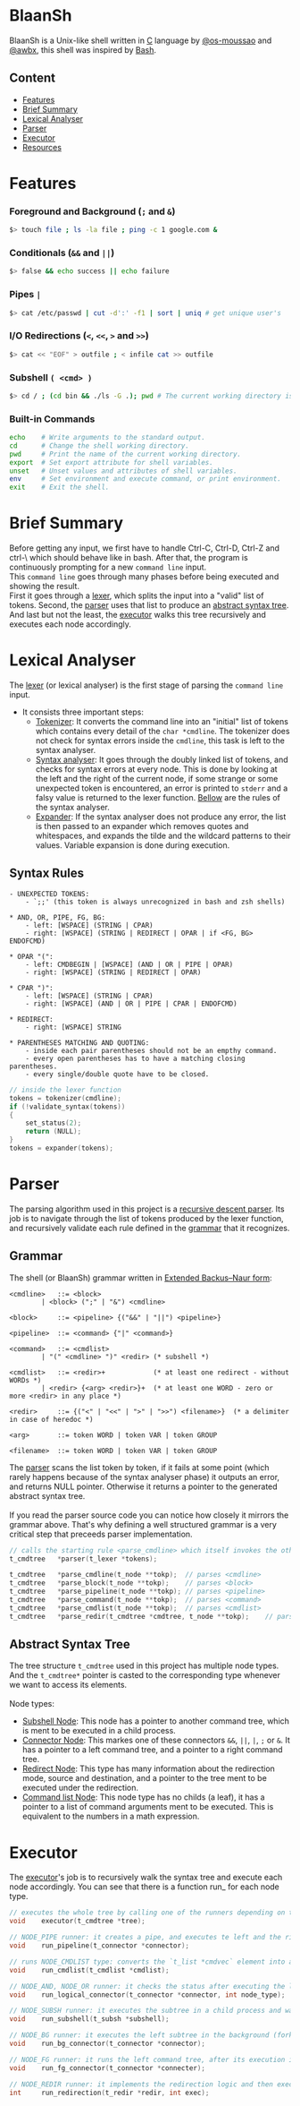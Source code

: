 # BlaanSh
BlaanSh is a Unix-like shell written in [C](https://en.wikipedia.org/wiki/C_(programming_language)) language by [@os-moussao](https://github.com/os-moussao) and [@awbx](https://github.com/awbx), this shell was inspired by [Bash](https://en.wikipedia.org/wiki/Bash_(Unix_shell)).
## Content
- [Features](#features)
- [Brief Summary](#brief-summary) 
- [Lexical Analyser](#lexical-analyser)
- [Parser](#parser)
- [Executor](#executor)
- [Resources](#resources)

# Features
### Foreground and Background (`;` and `&`)
```bash
$> touch file ; ls -la file ; ping -c 1 google.com &
```

### Conditionals (`&&` and `||`)
```bash
$> false && echo success || echo failure
```

### Pipes `|` 
```bash
$> cat /etc/passwd | cut -d':' -f1 | sort | uniq # get unique user's
```

### I/O Redirections (`<`, `<<`, `>` and `>>`)
```bash
$> cat << "EOF" > outfile ; < infile cat >> outfile
```

### Subshell `( <cmd> )`
```bash
$> cd / ; (cd bin && ./ls -G .); pwd # The current working directory is still `/`
```

### Built-in Commands
```bash
echo	# Write arguments to the standard output.
cd		# Change the shell working directory.
pwd 	# Print the name of the current working directory.
export 	# Set export attribute for shell variables.
unset 	# Unset values and attributes of shell variables.
env 	# Set environment and execute command, or print environment.
exit	# Exit the shell.
```

# Brief Summary
Before getting any input, we first have to handle Ctrl-C, Ctrl-D, Ctrl-Z and ctrl-\ which should behave like in bash. After that, the program is continuously prompting for a new `command line` input.\
This `command line` goes through many phases before being executed and showing the result.\
First it goes through a [lexer](/src/tokenizer/lexer.c), which splits the input into a "valid" list of tokens. Second, the [parser](/src/parser/parser.c) uses that list to produce an [abstract syntax tree](https://en.wikipedia.org/wiki/Abstract_syntax_tree). And last but not the least, the [executor](/src/executor/executor.c) walks this tree recursively and executes each node accordingly.

# Lexical Analyser
The [lexer](https://en.wikipedia.org/wiki/Lexical_analysis#:~:text=A%20program%20that%20performs%20lexical,web%20pages%2C%20and%20so%20forth.) (or lexical analyser) is the first stage of parsing the `command line` input.
- It consists three important steps:
	- [Tokenizer](/src/tokenizer/tokenizer.c#L89): It converts the command line into an "initial" list of tokens which contains every detail of the `char *cmdline`. The tokenizer does not check for syntax errors inside the `cmdline`, this task is left to the syntax analyser.
	- [Syntax analyser](/src/syntax_analyser/syntax_analyser.c#L106): It goes through the doubly linked list of tokens, and checks for syntax errors at every node. This is done by looking at the left and the right of the current node, if some strange or some unexpected token is encountered, an error is printed to `stderr` and a falsy value is returned to the lexer function. [Bellow](#syntax-rules) are the rules of the syntax analyser.
	- [Expander](/src/expander/expander.c#L15): If the syntax analyser does not produce any error, the list is then passed to an expander which removes quotes and whitespaces, and expands the tilde and the wildcard patterns to their values. Variable expansion is done during execution.

## Syntax Rules
````
- UNEXPECTED TOKENS:
	- `;;' (this token is always unrecognized in bash and zsh shells)

* AND, OR, PIPE, FG, BG:
	- left: [WSPACE] (STRING | CPAR)
	- right: [WSPACE] (STRING | REDIRECT | OPAR | if <FG, BG> ENDOFCMD)

* OPAR "(":
	- left: CMDBEGIN | [WSPACE] (AND | OR | PIPE | OPAR)
	- right: [WSPACE] (STRING | REDIRECT | OPAR)

* CPAR ")":
	- left: [WSPACE] (STRING | CPAR)
	- right: [WSPACE] (AND | OR | PIPE | CPAR | ENDOFCMD)

* REDIRECT:
	- right: [WSPACE] STRING

* PARENTHESES MATCHING AND QUOTING:
	- inside each pair parentheses should not be an empthy command.
	- every open parentheses has to have a matching closing parentheses.
	- every single/double quote have to be closed.
````
```c
// inside the lexer function
tokens = tokenizer(cmdline);
if (!validate_syntax(tokens))
{
	set_status(2);
	return (NULL);
}
tokens = expander(tokens);
```
# Parser
The parsing algorithm used in this project is a [recursive descent parser](https://en.wikipedia.org/wiki/Recursive_descent_parser#:~:text=In%20computer%20science%2C%20a%20recursive,the%20nonterminals%20of%20the%20grammar.). Its job is to navigate through the list of tokens produced by the lexer function, and recursively validate each rule defined in the [grammar](#grammar) that it recognizes.

## Grammar
The shell (or BlaanSh) grammar written in [Extended Backus–Naur form](https://en.wikipedia.org/wiki/Extended_Backus%E2%80%93Naur_form):

```
<cmdline>	::= <block>
		| <block> (";" | "&") <cmdline>

<block>		::= <pipeline> {("&&" | "||") <pipeline>}

<pipeline>	::= <command> {"|" <command>}

<command>	::= <cmdlist>
		| "(" <cmdline> ")" <redir>	(* subshell *)

<cmdlist>	::= <redir>+			(* at least one redirect - without WORDs *)
		| <redir> {<arg> <redir>}+	(* at least one WORD - zero or more <redir> in any place *)

<redir>		::= {("<" | "<<" | ">" | ">>") <filename>}	(* a delimiter in case of heredoc *)

<arg>		::= token WORD | token VAR | token GROUP

<filename>	::= token WORD | token VAR | token GROUP
```

The [parser](/src/parser) scans the list token by token, if it fails at some point (which rarely happens because of the syntax analyser phase) it outputs an error, and returns NULL pointer. Otherwise it returns a pointer to the generated abstract syntax tree.\
\
If you read the parser source code you can notice how closely it mirrors the grammar above. That's why defining a well structured grammar is a very critical step that preceeds parser implementation.

```c
// calls the starting rule <parse_cmdline> which itself invokes the other rules
t_cmdtree	*parser(t_lexer *tokens);

t_cmdtree	*parse_cmdline(t_node **tokp);	// parses <cmdline>
t_cmdtree	*parse_block(t_node **tokp);	// parses <block>
t_cmdtree	*parse_pipeline(t_node **tokp);	// parses <pipeline>
t_cmdtree	*parse_command(t_node **tokp);	// parses <command>
t_cmdtree	*parse_cmdlist(t_node **tokp);	// parses <cmdlist>
t_cmdtree	*parse_redir(t_cmdtree *cmdtree, t_node **tokp);	// parses <redir>
```
## Abstract Syntax Tree
The tree structure `t_cmdtree` used in this project has multiple node types. And the `t_cmdtree*` pointer is casted to the corresponding type whenever we want to access its elements.\
\
Node types:
- [Subshell Node](/include/parser.h#L33): This node has a pointer to another command tree, which is ment to be executed in a child process.
- [Connector Node](/include/parser.h#L39): This markes one of these connectors `&&`, `||`, `|`, `;` or `&`. It has a pointer to a left command tree, and a pointer to a right command tree.
- [Redirect Node](/include/parser.h#L52): This type has many information about the redirection mode, source and destination, and a pointer to the tree ment to be executed under the redirection.
- [Command list Node](/include/parser.h#L46): This node type has no childs (a leaf), it has a pointer to a list of command arguments ment to be executed. This is equivalent to the numbers in a math expression.
# Executor
The [executor](/src/executor/executor.c#L15)'s job is to recursively walk the syntax tree and execute each node accordingly. You can see that there is a function run_ for each node type.
```c
// executes the whole tree by calling one of the runners depending on the node_type.
void	executor(t_cmdtree *tree);

// NODE_PIPE runner: it creates a pipe, and executes te left and the right trees.
void	run_pipeline(t_connector *connector);

// runs NODE_CMDLIST type: converts the `t_list *cmdvec` element into a char ** array and executes the array in a child process by calling execve.
void	run_cmdlist(t_cmdlist *cmdlist);

// NODE_AND, NODE_OR runner: it checks the status after executing the left tree, and decides whether or not to execute the right tree.
void	run_logical_connector(t_connector *connector, int node_type);

// NODE_SUBSH runner: it executes the subtree in a child process and waits for it
void	run_subshell(t_subsh *subshell);

// NODE_BG runner: it executes the left subtree in the background (forking without waiting for the child) and executes the right tree right away (if it exists)
void	run_bg_connector(t_connector *connector);

// NODE_FG runner: it runs the left command tree, after its execution is finished, it executes the right tree (if it exists)
void	run_fg_connector(t_connector *connecter);

// NODE_REDIR runner: it implements the redirection logic and then executes the subtree
int		run_redirection(t_redir	*redir, int exec);
```